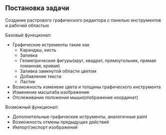 ## Постановка задачи 
Cоздание растрового графического редактора с панелью инструментов и рабочей областью

Базовый функционал:

* Графические истременты такие как
	* Карандаш, кисть
	* Заливка
	* Геометрические фигуры(круг, квадрат, прямоугольник, прямая ломанная, кривая)
	* Заливка замкнутой области цветом
	* Добавление текста
	* Ластик
* Возможность изменеие цвета и толщины графического инструмента
* Изменение масштаба изображения
* Отслеживание положения мыши(отображение координат)
 
Возможный функционал:

* Дополнительные графические иструменты, аналогичные paint
* Возможность отмены предыдущих действий
* Импорт/экспорт изображений

